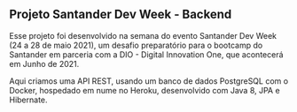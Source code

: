 ## Projeto Santander Dev Week - Backend

Esse projeto foi desenvolvido na semana do evento Santander Dev Week (24 a 28 de maio 2021), um desafio preparatório para o bootcamp do Santander em parceria com a DIO - Digital Innovation One, que acontecerá em Junho de 2021.

Aqui criamos  uma API REST, usando um banco de dados PostgreSQL com o Docker, hospedado em nume no Heroku, desenvolvido com Java 8, JPA e Hibernate.

